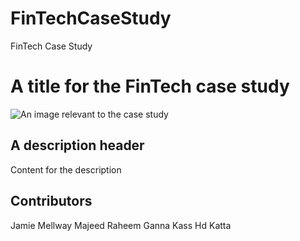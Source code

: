 # FinTechCaseStudy
FinTech Case Study

# A title for the FinTech case study #

![An image relevant to the case study]()

## A description header ##

Content for the description

## Contributors ##
Jamie Mellway
Majeed Raheem
Ganna Kass
Hd Katta


